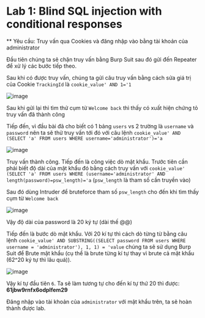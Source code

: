 # Lab 1: Blind SQL injection with conditional responses

** Yêu cầu: Truy vấn qua Cookies và đăng nhập vào bằng tài khoản của administrator

Đầu tiên chúng ta sẽ chặn truy vấn bằng Burp Suit sau đó gửi đến Repeater để xử lý các bước tiếp theo.

Sau khi có được truy vấn, chúng ta gửi câu truy vấn bằng cách sửa giá trị của Cookie `TrackingId` là `cookie_value' AND 1='1` 

![image](https://user-images.githubusercontent.com/72268643/150344488-92ced1db-0dc1-46cc-a3c0-5eb70b5551f4.png)

Sau khi gửi lại thì tìm thử cụm từ `Welcome back` thì thấy có xuất hiện chứng tỏ truy vấn đã thành công

Tiếp đến, vì đầu bài đã cho biết có 1 bảng `users` vs 2 trường là `username` và `password` nên ta sẽ thử truy vấn tới đó với câu lệnh 
`cookie_value' AND (SELECT 'a' FROM users WHERE username='administrator')='a`

![image](https://user-images.githubusercontent.com/72268643/150340684-8a64a975-a8f5-4dd5-84ac-e924f333377e.png)

Truy vấn thành công. Tiếp đến là công việc dò mật khẩu. Trước tiên cần phải biết độ dài của mật khẩu đó bằng cách truy vấn với 
`cookie_value' (SELECT 'a' FROM users WHERE (username='administrator' AND length(password)=psw_length)='a` (`psw_length` là tham số cần truyền vào)

Sau đó dùng Intruder để bruteforce tham số `psw_length` cho đến khi tìm thấy cụm từ `Welcome back`

![image](https://user-images.githubusercontent.com/72268643/150339590-0bdfbee6-e16f-471d-b378-260ad85bd5e4.png)

Vậy độ dài của password là 20 ký tự (dài thế @@)

Tiếp đến là bước dò mật khẩu. Với 20 kí tự thì cách dò từng từ bằng câu lệnh `cookie_value' AND SUBSTRING((SELECT password FROM users WHERE username = 'administrator'), 1, 1) = 'value` chúng ta sẽ sử dụng Burp Suit để Brute mật khẩu (cụ thể là brute từng kí tự thay vì brute cả mật khẩu (62^20 ký tự thì lâu quá)).

![image](https://user-images.githubusercontent.com/72268643/150338113-65165827-11c6-46ce-a6c7-f84944cbb1d3.png)

Vậy kí tự đầu tiên `6`. Ta sẽ làm tương tự cho đến kí tự thứ 20 thì được: **61jbw9rnfx6odplfem29**

Đăng nhập vào tài khoản của `administrator` với mật khẩu trên, ta sẽ hoàn thành được lab.
